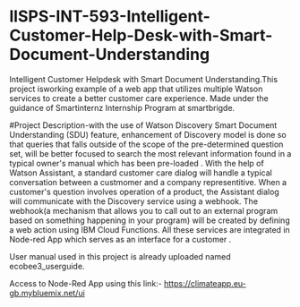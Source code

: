 # llSPS-INT-593-Intelligent-Customer-Help-Desk-with-Smart-Document-Understanding

Intelligent Customer Helpdesk with Smart Document Understanding.This project isworking example of a web app that utilizes multiple Watson services to create a better customer care experience.
Made under the guidance of Smartinternz Internship Program at smartbrigde.

#Project Description-with the use of Watson Discovery Smart Document Understanding (SDU) feature, enhancement of Discovery model is done so that queries that falls outside of the scope of the pre-determined question set, will be better focused to  search the most relevant information found in a typical owner's manual which has been pre-loaded .
With the help of Watson Assistant,  a standard customer care dialog will handle a typical conversation between a custmomer and a company representitive. When a customer's question involves operation of a product, the Assistant dialog will communicate with the Discovery service using a webhook.
The webhook(a mechanism that allows you to call out to an external program based on something happening in your program) will be created by defining a web action using IBM Cloud Functions.
All these services are integrated in Node-red App which serves as an interface for a customer .

User manual used in this project is already uploaded named ecobee3_userguide.

Access to Node-Red App using this link:- https://climateapp.eu-gb.mybluemix.net/ui

